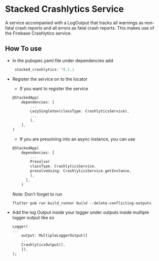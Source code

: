 # Stacked Crashlytics Service
A service accompanied with a LogOutput that tracks all warnings as non-fatal crash reports and all errors as fatal crash reports. This makes use of the Firebase Crashlytics service.

## How To use

* In the pubspec.yaml file under dependencies add 
  ```dart
   stacked_crashlytics: ^0.1.1
    ```

* Register the service on to the locator 
    * If you want to register the service
    ```dart 
  @StackedApp(
        dependencies: [
            ...
            LazySingleton(classType: CrashlyticsService),
            ...
            ),
        ],
    )
    ```
    * If you are presolving into an async instance, you can use
    ```dart 
    @StackedApp(
        dependencies: [
            ...
            Presolve(
            classType: CrashlyticsService,
            presolveUsing: CrashlyticsService.getInstance,
            ),
          ],
        )
    ```
    Note: Don't forget to run 

    ``` flutter pub run build_runner build --delete-conflicting-outputs ```

* Add the log Output inside your logger under outputs inside multiple logger output like so
    ```dart 
    Logger(
    ...
        output: MultipleLoggerOutput([
        ...
        CrashlyticsOutput(),
        ]),
    );
    ```